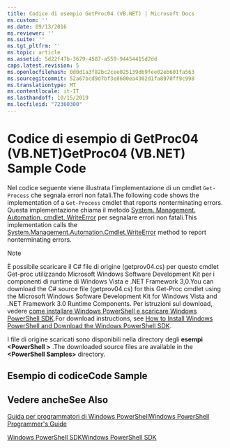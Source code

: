 ```yaml
---
title: Codice di esempio GetProc04 (VB.NET) | Microsoft Docs
ms.custom: ''
ms.date: 09/13/2016
ms.reviewer: ''
ms.suite: ''
ms.tgt_pltfrm: ''
ms.topic: article
ms.assetid: 5d22f47b-3679-4587-a559-94454415d2dd
caps.latest.revision: 5
ms.openlocfilehash: 0d0d1a3f82bc2cee025139d69fee02eb601fa563
ms.sourcegitcommit: 52a67bcd9d7bf3e8600ea4302d1fa8970ff9c998
ms.translationtype: MT
ms.contentlocale: it-IT
ms.lasthandoff: 10/15/2019
ms.locfileid: "72360300"
---
```

# <a name="getproc04-vbnet-sample-code"></a><span data-ttu-id="81178-102">Codice di esempio di GetProc04 (VB.NET)</span><span class="sxs-lookup"><span data-stu-id="81178-102">GetProc04 (VB.NET) Sample Code</span></span>

<span data-ttu-id="81178-103">Nel codice seguente viene illustrata l'implementazione di un cmdlet `Get-Process` che segnala errori non fatali.</span><span class="sxs-lookup"><span data-stu-id="81178-103">The following code shows the implementation of a `Get-Process` cmdlet that reports nonterminating errors.</span></span> <span data-ttu-id="81178-104">Questa implementazione chiama il metodo [System. Management. Automation. cmdlet. WriteError](/dotnet/api/System.Management.Automation.Cmdlet.WriteError) per segnalare errori non fatali.</span><span class="sxs-lookup"><span data-stu-id="81178-104">This implementation calls the [System.Management.Automation.Cmdlet.WriteError](/dotnet/api/System.Management.Automation.Cmdlet.WriteError) method to report nonterminating errors.</span></span>

> [!NOTE]
> <span data-ttu-id="81178-105">È possibile scaricare il C# file di origine (getprov04.cs) per questo cmdlet Get-proc utilizzando Microsoft Windows Software Development Kit per i componenti di runtime di Windows Vista e .NET Framework 3,0.</span><span class="sxs-lookup"><span data-stu-id="81178-105">You can download the C# source file (getprov04.cs) for this Get-Proc cmdlet using the Microsoft Windows Software Development Kit for Windows Vista and .NET Framework 3.0 Runtime Components.</span></span> <span data-ttu-id="81178-106">Per istruzioni sul download, vedere [come installare Windows PowerShell e scaricare Windows PowerShell SDK](/powershell/developer/installing-the-windows-powershell-sdk).</span><span class="sxs-lookup"><span data-stu-id="81178-106">For download instructions, see [How to Install Windows PowerShell and Download the Windows PowerShell SDK](/powershell/developer/installing-the-windows-powershell-sdk).</span></span>
>
> <span data-ttu-id="81178-107">I file di origine scaricati sono disponibili nella directory degli **esempi \<PowerShell >** .</span><span class="sxs-lookup"><span data-stu-id="81178-107">The downloaded source files are available in the **\<PowerShell Samples>** directory.</span></span>

## <a name="code-sample"></a><span data-ttu-id="81178-108">Esempio di codice</span><span class="sxs-lookup"><span data-stu-id="81178-108">Code Sample</span></span>

<!-- TODO!!!: review snippet reference  [!CODE [Msh_samplesgetproc04#GetProc04vball](Msh_samplesgetproc04#GetProc04vball)]  -->

## <a name="see-also"></a><span data-ttu-id="81178-109">Vedere anche</span><span class="sxs-lookup"><span data-stu-id="81178-109">See Also</span></span>

[<span data-ttu-id="81178-110">Guida per programmatori di Windows PowerShell</span><span class="sxs-lookup"><span data-stu-id="81178-110">Windows PowerShell Programmer's Guide</span></span>](./windows-powershell-programmer-s-guide.md)

[<span data-ttu-id="81178-111">Windows PowerShell SDK</span><span class="sxs-lookup"><span data-stu-id="81178-111">Windows PowerShell SDK</span></span>](../windows-powershell-reference.md)